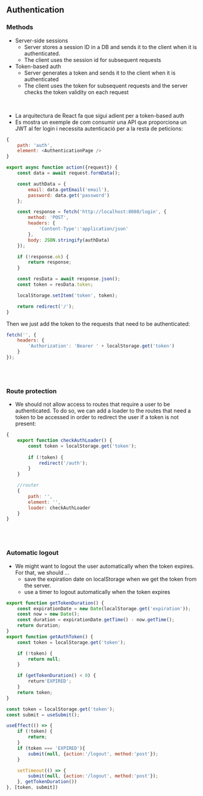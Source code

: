 ## Authentication

### Methods
- Server-side sessions
    - Server stores a session ID in a DB and sends it to the client when it is authenticated.
    - The client uses the session id for subsequent requests
- Token-based auth
    - Server generates a token and sends it to the client when it is authenticated
    - The client uses the token for subsequent requests and the server checks the token validity on each request

<br>

- La arquitectura de React fa que sigui adient per a token-based auth
- Es mostra un exemple de com consumir una API que proporciona un JWT al fer login i necessita autenticació per a la resta de peticions:
```js
{
    path: 'auth',
    element: <AuthenticationPage />
}

export async function action({request}) {
    const data = await request.formData();

    const authData = {
        email: data.getEmail('email'),
        password: data.get('password')
    };

    const response = fetch('http://localhost:8080/login', {
        method: 'POST',
        headers: {
            'Content-Type':'application/json'
        },
        body: JSON.stringify(authData)
    });

    if (!response.ok) {
        return response;
    }

    const resData = await response.json();
    const token = resData.token;

    localStorage.setItem('token', token);

    return redirect('/');
}
```
Then we just add the token to the requests that need to be authenticated:
```js
fetch('', {
    headers: {
        'Authorization': 'Bearer ' + localStorage.get('token')
    }
});
```

<br><br>

### Route protection
- We should not allow access to routes that require a user to be authenticated. To do so, we can add a loader to the routes that need a token to be accessed in order to redirect the user if a token is not present:
```js
{
    export function checkAuthLoader() {
        const token = localStorage.get('token');
        
        if (!token) {
            redirect('/auth');
        }
    }

    //router
    {
        path: '',
        element: '',
        loader: checkAuthLoader
    }
}
```

<br><br>

### Automatic logout
- We might want to logout the user automatically when the token expires. For that, we should ...
    - save the expiration date on localStorage when we get the token from the server.
    - use a timer to logout automatically when the token expires
```js
export function getTokenDuration() {
    const expirationDate = new Date(localStorage.get('expiration'));
    const now = new Date();
    const duration = expirationDate.getTime() - now.getTime();
    return duration;
}
export function getAuthToken() {
    const token = localStorage.get('token');

    if (!token) {
        return null;
    }

    if (getTokenDuration() < 0) {
        return'EXPIRED';
    }
    return token;
}
```
```js
const token = localStorage.get('token');
const submit = useSubmit();

useEffect(() => {
    if (!token) {
        return;
    }
    if (token === 'EXPIRED'){
        submit(null, {action:'/logout', method:'post'});
    }

    setTimeout(() => {
        submit(null, {action:'/logout', method:'post'});
    }, getTokenDuration())
}, [token, submit])
```